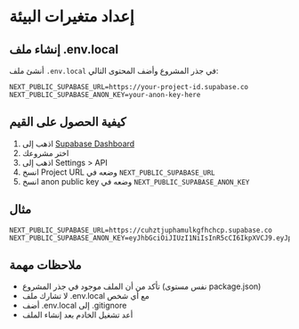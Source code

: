 # إعداد متغيرات البيئة

## إنشاء ملف .env.local

أنشئ ملف `.env.local` في جذر المشروع وأضف المحتوى التالي:

```env
NEXT_PUBLIC_SUPABASE_URL=https://your-project-id.supabase.co
NEXT_PUBLIC_SUPABASE_ANON_KEY=your-anon-key-here
```

## كيفية الحصول على القيم

1. اذهب إلى [Supabase Dashboard](https://supabase.com/dashboard)
2. اختر مشروعك
3. اذهب إلى Settings > API
4. انسخ Project URL وضعه في `NEXT_PUBLIC_SUPABASE_URL`
5. انسخ anon public key وضعه في `NEXT_PUBLIC_SUPABASE_ANON_KEY`

## مثال

```env
NEXT_PUBLIC_SUPABASE_URL=https://cuhztjuphamulkgfhchcp.supabase.co
NEXT_PUBLIC_SUPABASE_ANON_KEY=eyJhbGciOiJIUzI1NiIsInR5cCI6IkpXVCJ9.eyJpc3MiOiJzdXBhYmFzZSIsInJlZiI6ImN1aHp0anVwaGFtdWxrZ2ZoaGNwIiwicm9sZSI6ImFub24iLCJpYXQiOjE3NTk3ODM1MTgsImV4cCI6MjA3NTM1OTUxOH0.SCSNk7jvn13sBkv5458m52z4f1962dbl85eUFFylTaE
```

## ملاحظات مهمة

- تأكد من أن الملف موجود في جذر المشروع (نفس مستوى package.json)
- لا تشارك ملف .env.local مع أي شخص
- أضف .env.local إلى .gitignore
- أعد تشغيل الخادم بعد إنشاء الملف
